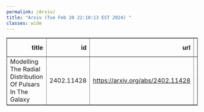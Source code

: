 ```yaml
---
permalink: /Arxiv/
title: "Arxiv (Tue Feb 20 22:10:13 EST 2024) "
classes: wide
---
```

<table border="1" class="dataframe">
  <thead>
    <tr style="text-align: right;">
      <th>title</th>
      <th>id</th>
      <th>url</th>
      <th>authors</th>
      <th>Local Authors</th>
    </tr>
  </thead>
  <tbody>
    <tr>
      <td>Modelling The Radial Distribution Of Pulsars In The Galaxy</td>
      <td>2402.11428</td>
      <td><a href="https://arxiv.org/abs/2402.11428" target="_blank">https://arxiv.org/abs/2402.11428</a></td>
      <td>J. T. Xie, J. B. Wang, N. Wang, R. Manchester, G. Hobbs</td>
      <td>Ji Wang</td>
    </tr>
  </tbody>
</table>